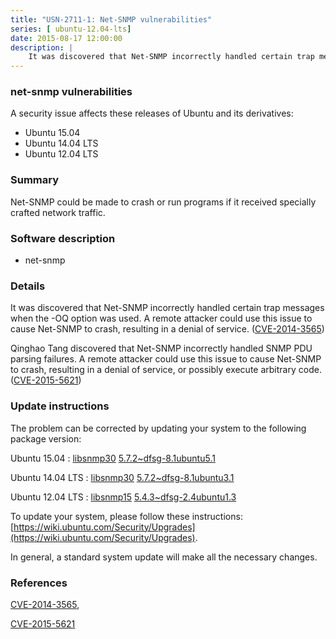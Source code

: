 ```yaml
---
title: "USN-2711-1: Net-SNMP vulnerabilities"
series: [ ubuntu-12.04-lts]
date: 2015-08-17 12:00:00
description: |
    It was discovered that Net-SNMP incorrectly handled certain trap messages when the -OQ option was used. A remote attacker could use this issue to cause Net-SNMP to crash, resulting in a denial of service. ([CVE-2014-3565](http://people.ubuntu.com/~ubuntu-security/cve/CVE-2014-3565))
--- 
```

 
 


### net-snmp vulnerabilities

A security issue affects these releases of Ubuntu and its derivatives:

* Ubuntu 15.04
* Ubuntu 14.04 LTS
* Ubuntu 12.04 LTS

### Summary

Net-SNMP could be made to crash or run programs if it received specially crafted network traffic.

### Software description

* net-snmp 

### Details

It was discovered that Net-SNMP incorrectly handled certain trap messages when the -OQ option was used. A remote attacker could use this issue to cause Net-SNMP to crash, resulting in a denial of service. ([CVE-2014-3565](http://people.ubuntu.com/~ubuntu-security/cve/CVE-2014-3565))

Qinghao Tang discovered that Net-SNMP incorrectly handled SNMP PDU parsing failures. A remote attacker could use this issue to cause Net-SNMP to crash, resulting in a denial of service, or possibly execute arbitrary code. ([CVE-2015-5621](http://people.ubuntu.com/~ubuntu-security/cve/CVE-2015-5621)) 

### Update instructions

The problem can be corrected by updating your system to the following package version:

Ubuntu 15.04
 : [libsnmp30](https://launchpad.net/ubuntu/+source/net-snmp) <span> [5.7.2~dfsg-8.1ubuntu5.1](https://launchpad.net/ubuntu/+source/net-snmp/5.7.2~dfsg-8.1ubuntu5.1) </span> 

Ubuntu 14.04 LTS
 : [libsnmp30](https://launchpad.net/ubuntu/+source/net-snmp) <span> [5.7.2~dfsg-8.1ubuntu3.1](https://launchpad.net/ubuntu/+source/net-snmp/5.7.2~dfsg-8.1ubuntu3.1) </span> 

Ubuntu 12.04 LTS
 : [libsnmp15](https://launchpad.net/ubuntu/+source/net-snmp) <span> [5.4.3~dfsg-2.4ubuntu1.3](https://launchpad.net/ubuntu/+source/net-snmp/5.4.3~dfsg-2.4ubuntu1.3) </span> 

To update your system, please follow these instructions: [https://wiki.ubuntu.com/Security/Upgrades](https://wiki.ubuntu.com/Security/Upgrades).

In general, a standard system update will make all the necessary changes. 

### References

 
 [CVE-2014-3565](http://people.ubuntu.com/~ubuntu-security/cve/CVE-2014-3565), 

 [CVE-2015-5621](http://people.ubuntu.com/~ubuntu-security/cve/CVE-2015-5621)
 

